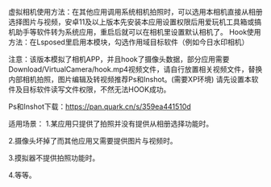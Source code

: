 虚拟相机使用方法：在其他应用调用系统相机拍照时，可以选用本相机直接从相册选择图片与视频，安卓11及以上版本先安装本应用设置权限后用爱玩机工具箱或搞机助手等软件转为系统应用，重启后就可以在相机里设置默认相机了。
Hook使用方法：在Lsposed里启用本模块，勾选作用域目标软件（例如今日水印相机）

注意：该版本模拟了相机APP，并且hook了摄像头数据，部分应用需要Download/VirtualCamera/hook.mp4视频文件，请自行放置相关视频文件，替换内部相机拍照，图片编辑及转视频推荐Ps和Inshot。(需要XP环境)
请先设置本软件及目标软件读写文件权限，不然无法HOOK成功。

Ps和Inshot下载：https://pan.quark.cn/s/359ea441510d

适用场景：
1.某应用只提供了拍照并没有提供从相册选择功能时。

2.摄像头坏掉了而其他应用又需要提供图片与视频时。

3.摸拟器不提供拍照功能时。

4.等等。
